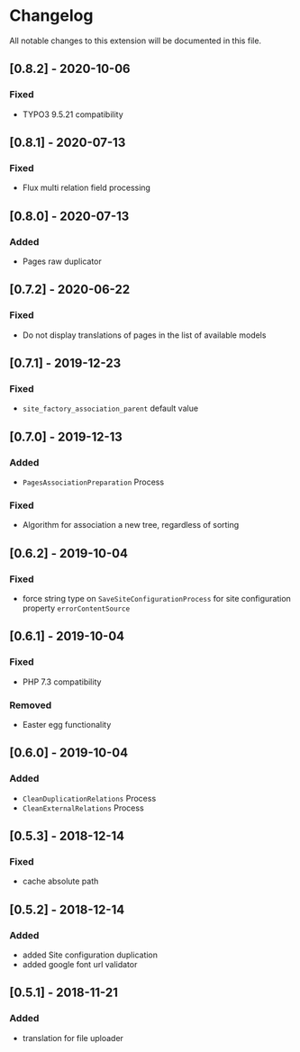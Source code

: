 # Changelog
All notable changes to this extension will be documented in this file.

## [0.8.2] - 2020-10-06
### Fixed 
- TYPO3 9.5.21 compatibility

## [0.8.1] - 2020-07-13
### Fixed 
- Flux multi relation field processing

## [0.8.0] - 2020-07-13
### Added 
- Pages raw duplicator

## [0.7.2] - 2020-06-22
### Fixed 
- Do not display translations of pages in the list of available models

## [0.7.1] - 2019-12-23
### Fixed 
- `site_factory_association_parent` default value

## [0.7.0] - 2019-12-13
### Added
- `PagesAssociationPreparation` Process
### Fixed
- Algorithm for association a new tree, regardless of sorting

## [0.6.2] - 2019-10-04
### Fixed
- force string type on `SaveSiteConfigurationProcess`  for site configuration property `errorContentSource`

## [0.6.1] - 2019-10-04
### Fixed
 - PHP 7.3 compatibility
### Removed
- Easter egg functionality

## [0.6.0] - 2019-10-04
### Added
 - `CleanDuplicationRelations` Process
 - `CleanExternalRelations` Process
 
## [0.5.3] - 2018-12-14
### Fixed
- cache absolute path

## [0.5.2] - 2018-12-14
### Added
- added Site configuration duplication
- added google font url validator

## [0.5.1] - 2018-11-21
### Added
- translation for file uploader
